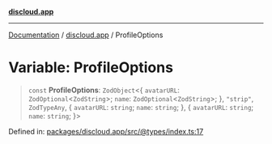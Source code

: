 [**discloud.app**](../README.md)

***

[Documentation](../../packages.md) / [discloud.app](../README.md) / ProfileOptions

# Variable: ProfileOptions

> `const` **ProfileOptions**: `ZodObject`\<\{ `avatarURL`: `ZodOptional`\<`ZodString`\>; `name`: `ZodOptional`\<`ZodString`\>; \}, `"strip"`, `ZodTypeAny`, \{ `avatarURL`: `string`; `name`: `string`; \}, \{ `avatarURL`: `string`; `name`: `string`; \}\>

Defined in: [packages/discloud.app/src/@types/index.ts:17](https://github.com/discloud/discloud.app/blob/bfcb626f6315ac03eb36b36e57f162cd101e1996/packages/discloud.app/src/@types/index.ts#L17)
